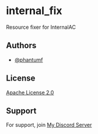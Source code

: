 
# internal_fix

Resource fixer for InternalAC


## Authors

- [@phantumf](https://www.github.com/phantumf)


## License

[Apache License 2.0](https://choosealicense.com/licenses/apache-2.0/)


## Support

For support, join [My Discord Server](https://phant.click/dsc)

